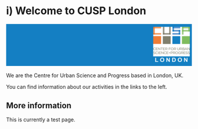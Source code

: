 # i) Welcome to CUSP London
![CUSP London Logo](./assets/CUSPbanner_300.jpg)

We are the Centre for Urban Science and Progress based in London, UK.

You can find information about our activities in the links to the left.

## More information
This is currently a test page.
 
